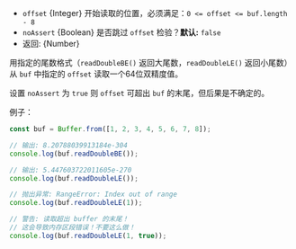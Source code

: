 <!-- YAML
added: v0.11.15
-->

* `offset` {Integer} 开始读取的位置，必须满足：`0 <= offset <= buf.length - 8`
* `noAssert` {Boolean} 是否跳过 `offset` 检验？**默认:** `false`
* 返回: {Number}

用指定的尾数格式（`readDoubleBE()` 返回大尾数，`readDoubleLE()` 返回小尾数）从 `buf` 中指定的 `offset` 读取一个64位双精度值。

设置 `noAssert` 为 `true` 则 `offset` 可超出 `buf` 的末尾，但后果是不确定的。

例子：

```js
const buf = Buffer.from([1, 2, 3, 4, 5, 6, 7, 8]);

// 输出: 8.20788039913184e-304
console.log(buf.readDoubleBE());

// 输出: 5.447603722011605e-270
console.log(buf.readDoubleLE());

// 抛出异常: RangeError: Index out of range
console.log(buf.readDoubleLE(1));

// 警告: 读取超出 buffer 的末尾！
// 这会导致内存区段错误！不要这么做！
console.log(buf.readDoubleLE(1, true));
```

